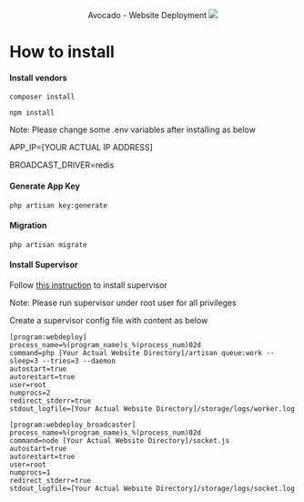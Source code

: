 <p align="center">
    Avocado - Website Deployment
    <img src="https://ivivi.vn/storage/uploads/2017/06/04/151007.PNG"/>
</p>

# How to install

#### Install vendors
```composer install```

```npm install```

Note: Please change some .env variables after installing as below

APP_IP=[YOUR ACTUAL IP ADDRESS]

BROADCAST_DRIVER=redis

#### Generate App Key
```php artisan key:generate```

#### Migration
```php artisan migrate```

#### Install Supervisor
Follow [this instruction](https://gist.github.com/danharper/9136507) to install supervisor 

Note: Please run supervisor under root user for all privileges

Create a supervisor config file with content as below
```
[program:webdeploy]
process_name=%(program_name)s_%(process_num)02d
command=php [Your Actual Website Directory]/artisan queue:work --sleep=3 --tries=3 --daemon
autostart=true
autorestart=true
user=root
numprocs=2
redirect_stderr=true
stdout_logfile=[Your Actual Website Directory]/storage/logs/worker.log

[program:webdeploy_broadcaster]
process_name=%(program_name)s_%(process_num)02d
command=node [Your Actual Website Directory]/socket.js
autostart=true
autorestart=true
user=root
numprocs=1
redirect_stderr=true
stdout_logfile=[Your Actual Website Directory]/storage/logs/socket.log

```